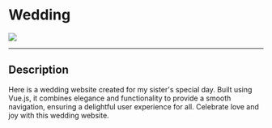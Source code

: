 # Wedding

  <a href="https://img.shields.io/badge/MADE%20WITH-VUEJS-42b883">
        <img src="https://img.shields.io/badge/MADE%20WITH-VUEJS-42b883" /></a>


*******

## Description

Here is a wedding website created for my sister's special day. 
Built using Vue.js, it combines elegance and functionality to provide a smooth navigation, ensuring a delightful user experience for all. 
Celebrate love and joy with this wedding website.
